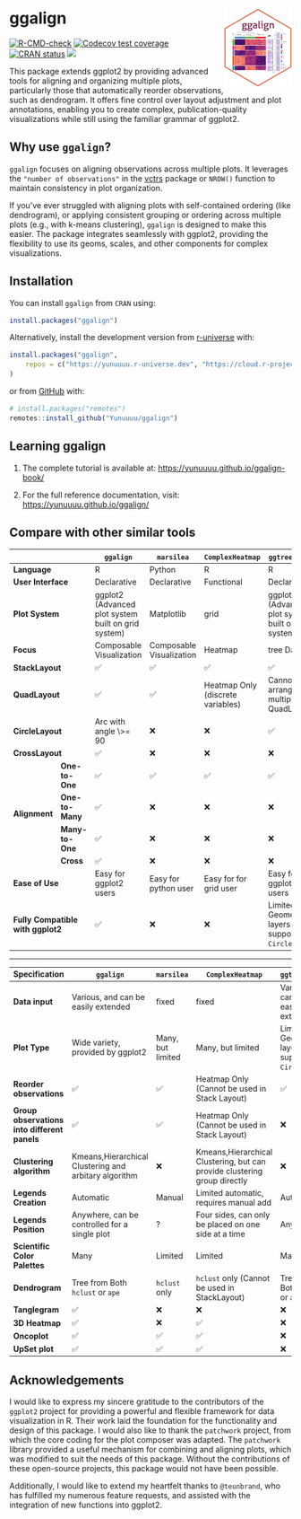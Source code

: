
<!-- README.md is generated from README.Rmd. Please edit that file -->

# ggalign <a href="https://yunuuuu.github.io/ggalign/"><img src="man/figures/logo.png" align="right" height="139" alt="ggalign website" /></a>

<!-- badges: start -->

[![R-CMD-check](https://github.com/Yunuuuu/ggalign/actions/workflows/R-CMD-check.yaml/badge.svg)](https://github.com/Yunuuuu/ggalign/actions/workflows/R-CMD-check.yaml)
[![Codecov test
coverage](https://codecov.io/gh/Yunuuuu/ggalign/branch/main/graph/badge.svg)](https://app.codecov.io/gh/Yunuuuu/ggalign?branch=main)
[![CRAN
status](https://www.r-pkg.org/badges/version/ggalign)](https://CRAN.R-project.org/package=ggalign)
[![](https://cranlogs.r-pkg.org/badges/ggalign)](https://cran.r-project.org/package=ggalign)
<!-- badges: end -->

This package extends ggplot2 by providing advanced tools for aligning
and organizing multiple plots, particularly those that automatically
reorder observations, such as dendrogram. It offers fine control over
layout adjustment and plot annotations, enabling you to create complex,
publication-quality visualizations while still using the familiar
grammar of ggplot2.

## Why use `ggalign`?

`ggalign` focuses on aligning observations across multiple plots. It
leverages the `"number of observations"` in the
[vctrs](https://vctrs.r-lib.org/reference/vec_size.html) package or
`NROW()` function to maintain consistency in plot organization.

If you’ve ever struggled with aligning plots with self-contained
ordering (like dendrogram), or applying consistent grouping or ordering
across multiple plots (e.g., with k-means clustering), `ggalign` is
designed to make this easier. The package integrates seamlessly with
ggplot2, providing the flexibility to use its geoms, scales, and other
components for complex visualizations.

## Installation

You can install `ggalign` from `CRAN` using:

``` r
install.packages("ggalign")
```

Alternatively, install the development version from
[r-universe](https://yunuuuu.r-universe.dev/ggalign) with:

``` r
install.packages("ggalign",
    repos = c("https://yunuuuu.r-universe.dev", "https://cloud.r-project.org")
)
```

or from [GitHub](https://github.com/Yunuuuu/ggalign) with:

``` r
# install.packages("remotes")
remotes::install_github("Yunuuuu/ggalign")
```

## Learning ggalign

1.  The complete tutorial is available at:
    <https://yunuuuu.github.io/ggalign-book/>

2.  For the full reference documentation, visit:
    <https://yunuuuu.github.io/ggalign/>

## Compare with other similar tools

<table class="table">
<thead>
<tr>
<th colspan="2">
</th>
<th>
<code>ggalign</code>
</th>
<th>
<code>marsilea</code>
</th>
<th>
<code>ComplexHeatmap</code>
</th>
<th>
<code>ggtree+aplot</code>
</th>
</tr>
</thead>
<tbody>
<tr>
<td colspan="2">
<strong>Language</strong>
</td>
<td>
R
</td>
<td>
Python
</td>
<td>
R
</td>
<td>
R
</td>
</tr>
<tr>
<td colspan="2">
<strong>User Interface</strong>
</td>
<td>
Declarative
</td>
<td>
Declarative
</td>
<td>
Functional
</td>
<td>
Declarative
</td>
</tr>
<tr>
<td colspan="2">
<strong>Plot System</strong>
</td>
<td>
ggplot2 (Advanced plot system built on grid system)
</td>
<td>
Matplotlib
</td>
<td>
grid
</td>
<td>
ggplot2 (Advanced plot system built on grid system)
</td>
</tr>
<tr>
<td colspan="2">
<strong>Focus</strong>
</td>
<td>
Composable Visualization
</td>
<td>
Composable Visualization
</td>
<td>
Heatmap
</td>
<td>
tree Data
</td>
</tr>
<tr>
<td colspan="2">
<strong>StackLayout</strong>
</td>
<td>
✅
</td>
<td>
✅
</td>
<td>
✅
</td>
<td>
✅
</td>
</tr>
<tr>
<td colspan="2">
<strong>QuadLayout</strong>
</td>
<td>
✅
</td>
<td>
✅
</td>
<td>
Heatmap Only (discrete variables)
</td>
<td>
Cannot arrange multiple QuadLayouts
</td>
</tr>
<tr>
<td colspan="2">
<strong>CircleLayout</strong>
</td>
<td>
Arc with angle \>= 90
</td>
<td>
❌
</td>
<td>
❌
</td>
<td>
✅
</td>
</tr>
<tr>
<td colspan="2">
<strong>CrossLayout</strong>
</td>
<td>
✅
</td>
<td>
❌
</td>
<td>
❌
</td>
<td>
❌
</td>
</tr>
<tr>
<td rowspan="4">
<strong>Alignment</strong>
</td>
<td>
<strong>One-to-One</strong>
</td>
<td>
✅
</td>
<td>
✅
</td>
<td>
✅
</td>
<td>
✅
</td>
</tr>
<tr>
<td>
<strong>One-to-Many</strong>
</td>
<td>
✅
</td>
<td>
❌
</td>
<td>
❌
</td>
<td>
❌
</td>
</tr>
<tr>
<td>
<strong>Many-to-One</strong>
</td>
<td>
✅
</td>
<td>
❌
</td>
<td>
❌
</td>
<td>
❌
</td>
</tr>
<tr>
<td>
<strong>Cross</strong>
</td>
<td>
✅
</td>
<td>
❌
</td>
<td>
❌
</td>
<td>
❌
</td>
</tr>
<tr>
<td colspan="2">
<strong>Ease of Use</strong>
</td>
<td>
Easy for ggplot2 users
</td>
<td>
Easy for python user
</td>
<td>
Easy for for grid user
</td>
<td>
Easy for ggplot2 users
</td>
</tr>
<tr>
<td colspan="2">
<strong>Fully Compatible with ggplot2</strong>
</td>
<td>
✅
</td>
<td>
❌
</td>
<td>
❌
</td>
<td>
Limited Geometric layers support in <code>CircleLayout</code>
</td>
</tr>
</tbody>
</table>

------------------------------------------------------------------------

| Specification                                | `ggalign`                                             | `marsilea`        | `ComplexHeatmap`                                                          | `ggtree+aplot`                                     |
|----------------------------------------------|-------------------------------------------------------|-------------------|---------------------------------------------------------------------------|----------------------------------------------------|
| **Data input**                               | Various, and can be easily extended                   | fixed             | fixed                                                                     | Various, and can be easily extended                |
| **Plot Type**                                | Wide variety, provided by ggplot2                     | Many, but limited | Many, but limited                                                         | Limited Geometric layers support in `CircleLayout` |
| **Reorder observations**                     | ✅                                                    | ✅                | Heatmap Only (Cannot be used in Stack Layout)                             | ✅                                                 |
| **Group observations into different panels** | ✅                                                    | ✅                | Heatmap Only (Cannot be used in Stack Layout)                             | ❌                                                 |
| **Clustering algorithm**                     | Kmeans,Hierarchical Clustering and arbitary algorithm | ❌                | Kmeans,Hierarchical Clustering, but can provide clustering group directly | ❌                                                 |
| **Legends Creation**                         | Automatic                                             | Manual            | Limited automatic, requires manual add                                    | Automatic                                          |
| **Legends Position**                         | Anywhere, can be controlled for a single plot         | ?                 | Four sides, can only be placed on one side at a time                      | Anywhere                                           |
| **Scientific Color Palettes**                | Many                                                  | Limited           | Limited                                                                   | Many                                               |
| **Dendrogram**                               | Tree from Both `hclust` or `ape`                      | `hclust` only     | `hclust` only (Cannot be used in StackLayout)                             | Tree from Both `hclust` or `ape`                   |
| **Tanglegram**                               | ✅                                                    | ❌                | ❌                                                                        | ❌                                                 |
| **3D Heatmap**                               | ✅                                                    | ❌                | ✅                                                                        | ❌                                                 |
| **Oncoplot**                                 | ✅                                                    | ✅                | ✅                                                                        | ❌                                                 |
| **UpSet plot**                               | ✅                                                    | ✅                | ✅                                                                        | ❌                                                 |

## Acknowledgements

I would like to express my sincere gratitude to the contributors of the
`ggplot2` project for providing a powerful and flexible framework for
data visualization in R. Their work laid the foundation for the
functionality and design of this package. I would also like to thank the
`patchwork` project, from which the core coding for the plot composer
was adapted. The `patchwork` library provided a useful mechanism for
combining and aligning plots, which was modified to suit the needs of
this package. Without the contributions of these open-source projects,
this package would not have been possible.

Additionally, I would like to extend my heartfelt thanks to
`@teunbrand`, who has fulfilled my numerous feature requests, and
assisted with the integration of new functions into ggplot2.
